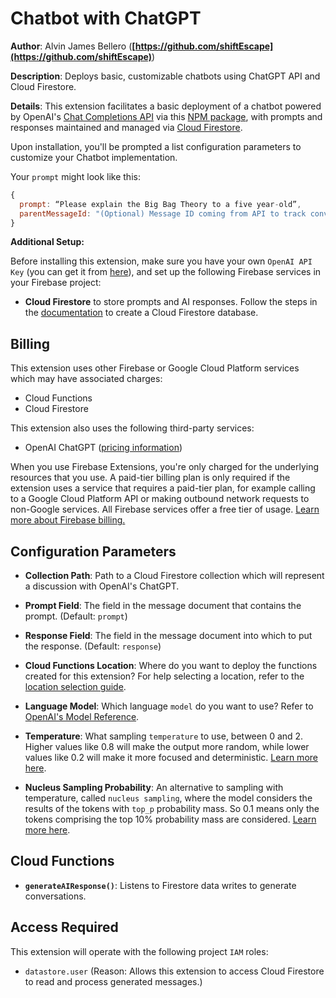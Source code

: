 # Chatbot with ChatGPT

**Author**: Alvin James Bellero (**[https://github.com/shiftEscape](https://github.com/shiftEscape)**)

**Description**: Deploys basic, customizable chatbots using ChatGPT API and Cloud Firestore.

**Details**:
This extension facilitates a basic deployment of a chatbot powered by OpenAI's [Chat Completions API](https://platform.openai.com/docs/guides/gpt/chat-completions-api) via this [NPM package](https://www.npmjs.com/package/chatgpt), with prompts and responses maintained and managed via [Cloud Firestore](https://firebase.google.com/docs/firestore).

Upon installation, you'll be prompted a list configuration parameters to customize your Chatbot implementation.

Your `prompt` might look like this:

```javascript
{
  prompt: “Please explain the Big Bag Theory to a five year-old”,
  parentMessageId: "(Optional) Message ID coming from API to track conversations"
}
```

**Additional Setup:**

Before installing this extension, make sure you have your own `OpenAI API Key` (you can get it from [here](https://platform.openai.com/)), and set up the following Firebase services in your Firebase project:

- **Cloud Firestore** to store prompts and AI responses.
  Follow the steps in the [documentation](https://firebase.google.com/docs/firestore/quickstart#create) to create a Cloud Firestore database.

## Billing

This extension uses other Firebase or Google Cloud Platform services which may have associated charges:

- Cloud Functions
- Cloud Firestore

This extension also uses the following third-party services:

- OpenAI ChatGPT ([pricing information](https://openai.com/pricing))

When you use Firebase Extensions, you're only charged for the underlying resources that you use. A paid-tier billing plan is only required if the extension uses a service that requires a paid-tier plan, for example calling to a Google Cloud Platform API or making outbound network requests to non-Google services. All Firebase services offer a free tier of usage. [Learn more about Firebase billing.](https://firebase.google.com/pricing)

## Configuration Parameters

- **Collection Path**: Path to a Cloud Firestore collection which will represent a discussion with OpenAI's ChatGPT.

- **Prompt Field**: The field in the message document that contains the prompt. (Default: `prompt`)

- **Response Field**: The field in the message document into which to put the response. (Default: `response`)

- **Cloud Functions Location**: Where do you want to deploy the functions created for this extension? For help selecting a location, refer to the [location selection guide](https://firebase.google.com/docs/functions/locations).

- **Language Model**: Which language `model` do you want to use? Refer to [OpenAI's Model Reference](https://platform.openai.com/docs/models/overview).

- **Temperature**: What sampling `temperature` to use, between 0 and 2. Higher values like 0.8 will make the output more random, while lower values like 0.2 will make it more focused and deterministic. [Learn more here](https://platform.openai.com/docs/api-reference/chat/create#chat/create-temperature).

- **Nucleus Sampling Probability**: An alternative to sampling with temperature, called `nucleus sampling`, where the model considers the results of the tokens with `top_p` probability mass. So 0.1 means only the tokens comprising the top 10% probability mass are considered. [Learn more here](https://platform.openai.com/docs/api-reference/chat/create#chat/create-top_p).

## Cloud Functions

- **`generateAIResponse()`**: Listens to Firestore data writes to generate conversations.

## Access Required

This extension will operate with the following project `IAM` roles:

- `datastore.user` (Reason: Allows this extension to access Cloud Firestore to read and process generated messages.)
